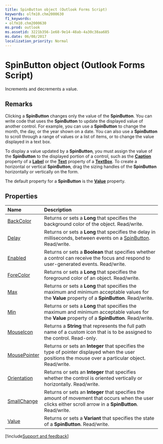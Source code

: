 ```yaml
---
title: SpinButton object (Outlook Forms Script)
keywords: olfm10.chm2000630
f1_keywords:
- olfm10.chm2000630
ms.prod: outlook
ms.assetid: 3221b356-1e68-9e14-48ab-4a30c38aa685
ms.date: 06/08/2017
localization_priority: Normal
---
```



# SpinButton object (Outlook Forms Script)

Increments and decrements a value.


## Remarks

Clicking a **SpinButton** changes only the value of the **SpinButton**. You can write code that uses the **SpinButton** to update the displayed value of another control. For example, you can use a **SpinButton** to change the month, the day, or the year shown on a date. You can also use a **SpinButton** to scroll through a range of values or a list of items, or to change the value displayed in a text box.

To display a value updated by a **SpinButton**, you must assign the value of the **SpinButton** to the displayed portion of a control, such as the **[Caption](Outlook.label.caption.md)** property of a **[Label](Outlook.label.md)** or the **[Text](Outlook.textbox.text.md)** property of a **[TextBox](Outlook.textbox.md)**. To create a horizontal or vertical **SpinButton**, drag the sizing handles of the **SpinButton** horizontally or vertically on the form.

The default property for a **SpinButton** is the **[Value](Outlook.textbox.value.md)** property.


## Properties

|Name|Description|
|:-----|:-----|
| [BackColor](Outlook.spinbutton.backcolor.md)|Returns or sets a **Long** that specifies the background color of the object. Read/write.|
| [Delay](Outlook.spinbutton.delay.md)|Returns or sets a **Long** that specifies the delay in milliseconds, between events on a [SpinButton](Outlook.spinbutton.md). Read/write.|
| [Enabled](Outlook.spinbutton.enabled.md)|Returns or sets a **Boolean** that specifies whether a control can receive the focus and respond to user-generated events. Read/write.|
| [ForeColor](Outlook.spinbutton.forecolor.md)|Returns or sets a **Long** that specifies the foreground color of an object. Read/write.|
| [Max](Outlook.spinbutton.max.md)|Returns or sets a **Long** that specifies the maximum and minimum acceptable values for the **Value** property of a **SpinButton**. Read/write.|
| [Min](Outlook.spinbutton.min.md)|Returns or sets a **Long** that specifies the maximum and minimum acceptable values for the **Value** property of a **SpinButton**. Read/write.|
| [MouseIcon](Outlook.spinbutton.mouseicon.md)|Returns a **String** that represents the full path name of a custom icon that is to be assigned to the control. Read-only.|
| [MousePointer](Outlook.spinbutton.mousepointer.md)|Returns or sets an **Integer** that specifies the type of pointer displayed when the user positions the mouse over a particular object. Read/write.|
| [Orientation](Outlook.spinbutton.orientation.md)|Returns or sets an **Integer** that specifies whether the control is oriented vertically or horizontally. Read/write.|
| [SmallChange](Outlook.spinbutton.smallchange.md)|Returns or sets an **Integer** that specifies the amount of movement that occurs when the user clicks either scroll arrow in a **SpinButton**. Read/write.|
| [Value](Outlook.spinbutton.value.md)|Returns or sets a **Variant** that specifies the state of a **SpinButton**. Read/write.|


[!include[Support and feedback](~/includes/feedback-boilerplate.md)]